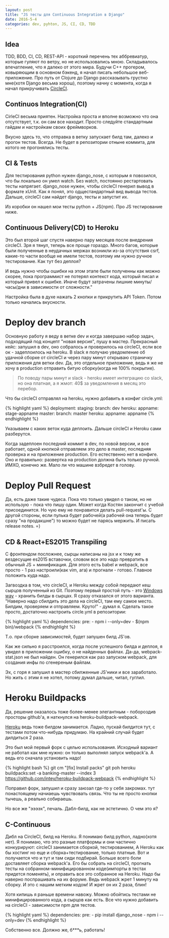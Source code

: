 ```yaml
---
layout: post
title: "JS тесты для Continuous Integration в Django"
date: 2016-5-4
categories: dev, pyhton, JS, CI, CD, TDD
---
```


## Idea

TDD, BDD, CI, CD, REST-API - короткий перечень тех аббревиатур, которые гуляют
по ветру, но не использовались мною. Складывалось впечатление, что я далеко от
этого мира. Будучи С++ прогером, ковыряющим в основном бэкенд, я начал писать
небольшое веб-приложение. Про путь от Clojure до Django рассказывать грустно
мне(хотя Django весьма хорош), поэтому начну с момента, когда я начал
прикручивать [CircleCI](http://circleci.com).

## Continuos Integration(CI)

CirleCI весьма приятен. Настройка проста и вполне возможно что она отсутствует,
т.к. он сам все находит. Просто следуйте стандартным гайдам и настройкам своих
фреймворков.

Вкусно здесь то, что отправка в ветку запускает билд там, далеко и прогон
тестов. Всегда. Не будет в репозитории отныне коммита, для котого не
прогонялись тесты.

## CI & Tests
Для тестирования python нужен django_nose, с которым я повозился, что бы
локально он умел watch. Без watch, постоянно рестартовать тесты напрягает.
django_nose нужен, чтобы circleCI генерил вывод в формате xUnit. Как я понял,
это одщестандартный вид вывода тестов. Дальше, circleCI сам найдет django,
тесты и запустит их.

Из коробки он нашел мои тесты python + JS(npm). Про JS тестирование ниже.

## Continuous Delivery(CD) to Heroku
Это был второй шаг спустя наверно пару месяцев после внедрения circleCI. Зря я
тянул, теперь все проще гораздо. Много багов, которые были полученные в
неудачных мержах возникли из-за отсутствия csrf, какие-то части вообще не имели
тестов, поэтому им нужно ручное тестирование. Как тут без деплоя?

И ведь нужно чтобы ошибки на этом этапе были полученны как можно скорее, пока
программист не потерял контекст кода, который писал и который привел к ошибке.
Иначе будут затрачены лишние минуты/часы/дни в зависимости от сложности."

Настройка была в духе нажать 2 кнопки и прикрутить API Token.  Потом только
начались вкусности.

# Deploy dev branch

Основную работу я веду в ветке dev и когда завершаю набор задач, подходящий под
концепт "новая версия", пушу в мастер. Прекрасный кейс: запушил в dev, оно
собралось и проверилось на circleCI, если все ок - задеплоилось на heroku. В
slack я получаю уведомление об удачной сборке от circleCI и через пару минут
открываю страничку приложения для ветки dev. Да, это отдельное приложение, ведь
я же не хочу в production отправить битую сборку(когда не 100% покрытие).

> По поводу пары минут и slack - heroku имеет интеграцию со slack, но она
> платная, а я жмот: 40$ за уведомления в месяц это перебор.

Что бы circleCI отправлял на heroku, нужно добавить в конфиг circle.yml:

{% highlight yaml %}
deployment:
    staging:
        branch: dev
        heroku:
            appname: stage-appname
    master:
        branch: master
        heroku:
            appname: appname
{% endhighlight %}

Указываем с каких веток куда деплоить. Дальше circleCI и Heroku сами
разберутся.

Когда задеплоен последний коммит в dev, по новой версии, и все работает, одной
кнопкой отправляем это дело в master, последняя проверка и на приложение
production. Его естественно нет в конфиге. Оно и правильно: развертка на
production должна быть только ручной. ИМХО, конечно же. Мало ли что машине
взбредет в голову.

# Deploy Pull Request

Да, есть даже такие чудеса. Пока что только увидел о таком, но не использую -
пока что пишу один. Может когда Костян закончит с учебой присоединится. Но чую
ему не понравится делать pull-request'ы. С другой стороны, если пулька будет
рабочей(а рабочей она теперь будет сразу "на продакшне") то можно будет не
парясь мержить. И писать release notes. =)

## CD & React+ES2015 Transpiling

С фронтендом посложнее, сырцы написаны на jsx и к тому же вездесущие es2015
вставочки, словом все это надо превратить в обычный JS + минификация. Для этого
есть babel и webpack, все просто - 1 раз настроили(как vim, ага) и прогнали -
готово. Главное положить куда надо.

Загвоздка в том, что circleCI, и Heroku между собой передают кеш сырцов
полученный из Git. Поэтому первый простой путь - это [Windows
way](https://github.com/Microsoft/cpprestsdk) - хранить билды в сырцах. Я сразу
отказался от этого варианта.
"Наверно надо сбилдить это дела на circleCI, там ему самое место. Билдим,
проверяем и отправляем. Круто!" - думал я. Сделать такое просто, достаточно
настроить circle.yml в репозитории:

{% highlight yaml %}
dependencies:
    pre:
        - npm i --only=dev
        - $(npm bin)/webpack
{% endhighlight %}

Т.о. при сборке зависимостей, будет запушен билд JS'ов.

Как же сильно я расстроился, когда после успешного билда и деплоя, я увидел в
приложении ошибку, о не найденных файлах. Да-да, webpack-stat.json не был
найден. Он генерился как раз запуском webpack, для создания инфы по сгенереным
файлам.

Эх, с горя я запушил в мастер сбилженные JS'ники и все заработало. Но жить с
этим я не хотел, потому думал дальше, читал, гуглил.

# Heroku Buildpacks

Да, решение оказалось тоже более-менее элегантным - побороздив просторы
github'а, я наткнулся на heroku-buildpack-webpack.

[Heroku](http://heroku.com) ведь тоже билдом занимается. Ладно, пускай билдится
тут, с тестами потом что-нибудь придумаю. На крайний случай будет дилдиться 2
раза.

Это был мой первый форк с целью использования. Исходный вариант не работал как
мне нужно: он только выполнял запуск webpack'а. А ведь его сначала установить
надо!

{% highlight bash %}
git cm "[fix] Install packs"
git poh
heroku buildpacks:set -a banking-master --index 3 https://github.com/intey/heroku-buildpack-webpack
{% endhighlight %}

Поправил форк, запушил и сразу заюзал где-то у себя закромах. тут понастоящему
начиаешь чувствовать связь. Что ты не просто кнопки тычешь, а реально
собираешь.

Но все же "ээээх", печаль. Дабл-билд, как не эстетично. О чем это я?

## C-Continuous
Дибл на CircleCI, билд на Heroku. Я понимаю билд python, ладно(хотя нет). Я
понимаю, что это разные платформы и они частично конкурируют: circleCI
занимается сборкой, тестированием, А Heroku как бы хостинг но еще и
сборка+тестирование, только платные. Вот и получается что и тут и там сиди
подбирай.
Больше всего боли доставляет сборка webpack'а. Его бы собрать на circleCI,
прогнать тесты на собранном-минифицированном коде(импорты в тестах придется
поменять), и оправить все это собранное на Heroku. Надо бы наверно поспрашивать
на их форуме.  Ведь webpack жрет 1 минуту на сборку. И это с нашим метким
кодом! И жрет он их 2 раза, блин!

Хотя кипишь я раньше времени навожу. Можно обойтись тестами не
минифицированного кода, а сырцов как есть. Все что нужно добавить на circleCI -
зависимости npm для тестов.

{% highlight yaml %}
dependencies:
    pre:
        - pip install django_nose
        - npm i --only=dev
{% endhighlight %}

Собственно все. Должно же, б***ь, работать!
